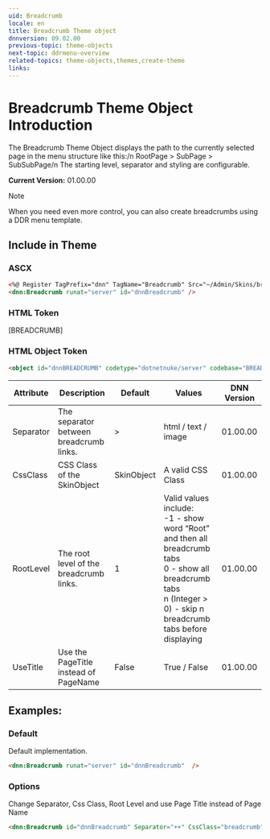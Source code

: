 ```yaml
---
uid: Breadcrumb
locale: en
title: Breadcrumb Theme object
dnnversion: 09.02.00
previous-topic: theme-objects
next-topic: ddrmenu-overview
related-topics: theme-objects,themes,create-theme
links: 
---
```


# Breadcrumb Theme Object Introduction

The Breadcrumb Theme Object displays the path to the currently selected page in the menu structure like this:/n
RootPage > SubPage > SubSubPage/n
The starting level, separator and styling are configurable.<br/>

**Current Version:** 01.00.00

> [!NOTE]
> When you need even more control, you can also create breadcrumbs using a DDR menu template.

## Include in Theme

### ASCX
```html
<%@ Register TagPrefix="dnn" TagName="Breadcrumb" Src="~/Admin/Skins/breadcrumb.ascx" %>
<dnn:Breadcrumb runat="server" id="dnnBreadcrumb" />
```

### HTML Token
\[BREADCRUMB]

### HTML Object Token
``` html
<object id="dnnBREADCRUMB" codetype="dotnetnuke/server" codebase="BREADCRUMB">
```

| Attribute | Description | Default | Values | DNN Version |
| --- | --- | --- | --- | --- |
| Separator | The separator between breadcrumb links. | > | html / text / image | 01.00.00 |
| CssClass | CSS Class of the SkinObject | SkinObject | A valid CSS Class | 01.00.00 |
| RootLevel | The root level of the breadcrumb links. | 1 | Valid values include:<br/>-1 - show word “Root” and then all breadcrumb tabs<br/>0 - show all breadcrumb tabs<br/>n (Integer > 0) - skip n breadcrumb tabs before displaying | 01.00.00 |
| UseTitle | Use the PageTitle instead of PageName | False | True / False | 01.00.00 |

## Examples:

### Default
Default implementation.
~~~html
<dnn:Breadcrumb runat="server" id="dnnBreadcrumb"  />
~~~

### Options
Change Separator, Css Class, Root Level and use Page Title instead of Page Name
~~~html
<dnn:Breadcrumb id="dnnBreadcrumb" Separator="++" CssClass="breadcrumb" RootLevel="2" UseTitle="true"  runat="server"   />
~~~
